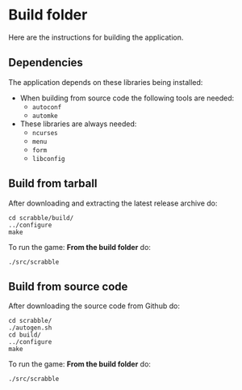 # Build folder
Here are the instructions for building the application.

## Dependencies
The application depends on these libraries being installed:
- When building from source code the following tools are needed:
  - ```autoconf```
  - ```automke```
- These libraries are always needed:
  - ```ncurses```
  - ```menu```
  - ```form```
  - ```libconfig```


## Build from tarball
After downloading and extracting the latest release archive do:
```
cd scrabble/build/
../configure
make
```
To run the game: **From the build folder** do:
```
./src/scrabble
```

## Build from source code
After downloading the source code from Github do:
```
cd scrabble/
./autogen.sh
cd build/
../configure
make
```
To run the game: **From the build folder** do:
```
./src/scrabble
```
